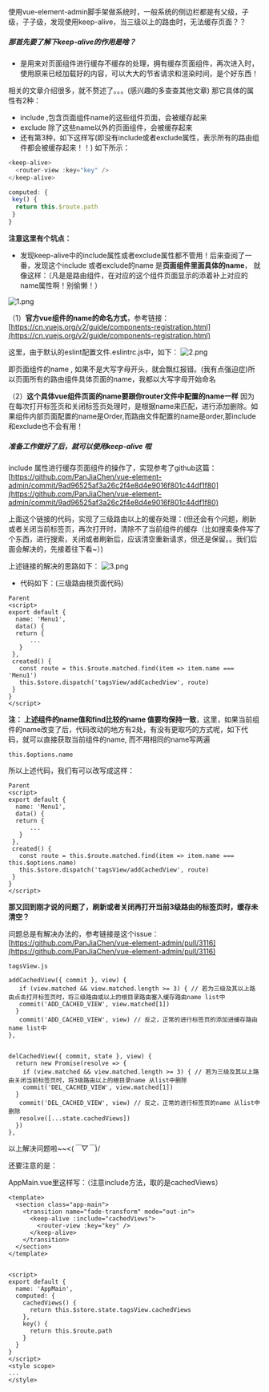 使用vue-element-admin脚手架做系统时，一般系统的侧边栏都是有父级，子级，子子级，发现使用keep-alive，当三级以上的路由时，无法缓存页面？？

##### 那首先要了解下keep-alive的作用是啥？

* 是用来对页面组件进行缓存不缓存的处理，拥有缓存页面组件，再次进入时，使用原来已经加载好的内容，可以大大的节省请求和渲染时间，是个好东西！


相关的文章介绍很多，就不赘述了。。。(感兴趣的多查查其他文章)
那它具体的属性有2种：

* include ,包含页面组件name的这些组件页面，会被缓存起来
* exclude 除了这些name以外的页面组件，会被缓存起来
* 还有第3种，如下这样写(即没有include或者exclude属性，表示所有的路由组件都会被缓存起来！！)
如下所示：
```js
<keep-alive>
  <router-view :key="key" />
</keep-alive>

computed: {
 key() {
  return this.$route.path
 }
}
```

**注意这里有个坑点：**
 * 发现keep-alive中的include属性或者exclude属性都不管用！后来查阅了一番，发现这个include 或者exclude的name 是**页面组件里面具体的name**， 就像这样：（凡是是路由组件，在对应的这个组件页面显示的添着补上对应的name属性啊！别偷懒！）

![1.png](https://upload-images.jianshu.io/upload_images/1273659-a42561c847a8032e.png?imageMogr2/auto-orient/strip%7CimageView2/2/w/1240)


（1）**官方vue组件的name的命名方式**，参考链接： [https://cn.vuejs.org/v2/guide/components-registration.html](https://cn.vuejs.org/v2/guide/components-registration.html)

  这里，由于默认的eslint配置文件.eslintrc.js中，如下：
![2.png](https://upload-images.jianshu.io/upload_images/1273659-4fb4cfbc43a645a0.png?imageMogr2/auto-orient/strip%7CimageView2/2/w/1240)

即页面组件的name , 如果不是大写字母开头，就会飘红报错。(我有点强迫症)所以页面所有的路由组件具体页面的name，我都以大写字母开始命名


  （2）**这个具体vue组件页面的name要跟你router文件中配置的name一样**
           因为在每次打开标签页和关闭标签页处理时，是根据name来匹配，进行添加删除。如果组件内部页面配置的name是Order,而路由文件配置的name是order,那include和exclude也不会有用！

##### 准备工作做好了后，就可以使用keep-alive 啦

 include 属性进行缓存页面组件的操作了，实现参考了github这篇： [https://github.com/PanJiaChen/vue-element-admin/commit/9ad96525af3a26c2f4e8d4e9016f801c44df1f80](https://github.com/PanJiaChen/vue-element-admin/commit/9ad96525af3a26c2f4e8d4e9016f801c44df1f80)


上面这个链接的代码，实现了三级路由以上的缓存处理：(但还会有个问题，刷新或者关闭当前标签页，再次打开时，清除不了当前组件的缓存（比如搜索条件写了个东西，进行搜索，关闭或者刷新后，应该清空重新请求，但还是保留。。我们后面会解决的，先接着往下看~）)


上述链接的解决的思路如下：
![3.png](https://upload-images.jianshu.io/upload_images/1273659-cad3b34bd86ef62b.png?imageMogr2/auto-orient/strip%7CimageView2/2/w/1240)

* 代码如下：(三级路由根页面代码)

```
Parent
<script>
export default {
  name: 'Menu1',
  data() {
  return {
      ...
   }
 },
 created() {
   const route = this.$route.matched.find(item => item.name === 'Menu1')
   this.$store.dispatch('tagsView/addCachedView', route)
 }
}
</script>
```

**注： 上述组件的name值和find比较的name 值要均保持一致**，这里，如果当前组件的name改变了后，代码改动的地方有2处，有没有更取巧的方式呢，如下代码，就可以直接获取当前组件的name, 而不用相同的name写两遍
```
this.$options.name
```

所以上述代码，我们有可以改写成这样：

```
Parent
<script>
export default {
  name: 'Menu1',
  data() {
  return {
      ...
   }
 },
 created() {
   const route = this.$route.matched.find(item => item.name === this.$options.name)
   this.$store.dispatch('tagsView/addCachedView', route)
 }
}
</script>
```

 **那又回到刚才说的问题了，刷新或者关闭再打开当前3级路由的标签页时，缓存未清空？**

问题总是有解决办法的，参考链接是这个issue： [https://github.com/PanJiaChen/vue-element-admin/pull/3116](https://github.com/PanJiaChen/vue-element-admin/pull/3116)


```
tagsView.js

addCachedView({ commit }, view) {
   if (view.matched && view.matched.length >= 3) { // 若为三级及其以上路由点击打开标签页时，将三级路由或以上的根目录路由塞入缓存路由name list中
   commit('ADD_CACHED_VIEW', view.matched[1])
  }
   commit('ADD_CACHED_VIEW', view) // 反之，正常的进行标签页的添加进缓存路由name list中
},


delCachedView({ commit, state }, view) {
  return new Promise(resolve => {
    if (view.matched && view.matched.length >= 3) { // 若为三级及其以上路由关闭当前标签页时，将3级路由以上的根目录name 从list中删除
    commit('DEL_CACHED_VIEW', view.matched[1])
  }
   commit('DEL_CACHED_VIEW', view) // 反之，正常的进行标签页的name 从list中删除
   resolve([...state.cachedViews])
  })
},
```

以上解决问题啦~~<(*￣▽￣*)/

还要注意的是：

AppMain.vue里这样写：（注意include方法，取的是cachedViews）
```
<template>
  <section class="app-main">
    <transition name="fade-transform" mode="out-in">
      <keep-alive :include="cachedViews">
        <router-view :key="key" />
      </keep-alive>
    </transition>
  </section>
</template>


<script>
export default {
  name: 'AppMain',
  computed: {
    cachedViews() {
      return this.$store.state.tagsView.cachedViews
    },
    key() {
      return this.$route.path
    }
  }
}
</script>
<style scope>
...
</style>
```

<Valine />

